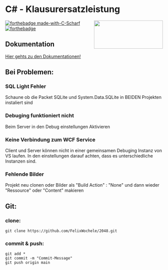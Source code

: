 # C# - Klausurersatzleistung

<img align="right" width="220" height="90" src="https://upload.wikimedia.org/wikipedia/de/thumb/1/1d/DHBW-Logo.svg/541px-DHBW-Logo.svg.png?20110626153129">

[![forthebadge made-with-C-Scharf](https://forthebadge.com/images/badges/made-with-c-sharp.svg)](https://docs.microsoft.com/en-us/dotnet/csharp/)
[![forthebadge](https://forthebadge.com/images/badges/built-with-love.svg)](https://github.com/DHBW-Inf20/2048/)

## Dokumentation

[Hier gehts zu den Dokumentationen!](https://google.com/)


## Bei Problemen:

### SQL Light Fehler
Schaune ob die Packet SQLite und System.Data.SQLite in BEIDEN Projekten instaliert sind 

### Debuging funktioniert nicht
Beim Server in den Debug einstellungen Aktivieren

### Keine Verbindung zum WCF Service
Client und Server können nicht in einer gemeinsamen Debuging Instanz von VS laufen. 
In den einstellungen darauf achten, dass es unterschiedliche Instanzen sind.

### Fehlende Bilder 
Projekt neu clonen oder Bilder als "Build Action" : "None" und dann wieder "Ressource" oder "Content" makieren

## Git:

### clone:
```shell
git clone https://github.com/FelixWochele/2048.git
```
### commit & push:
```shell
git add * 
git commit -m "Commit-Message"
git push origin main
```
